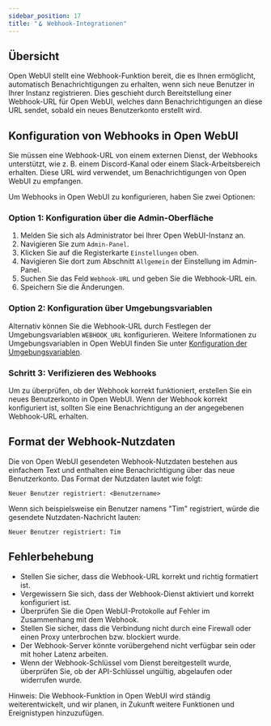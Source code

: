 ```yaml
---
sidebar_position: 17
title: "🪝 Webhook-Integrationen"
---
```


Übersicht
--------

Open WebUI stellt eine Webhook-Funktion bereit, die es Ihnen ermöglicht, automatisch Benachrichtigungen zu erhalten, wenn sich neue Benutzer in Ihrer Instanz registrieren. Dies geschieht durch Bereitstellung einer Webhook-URL für Open WebUI, welches dann Benachrichtigungen an diese URL sendet, sobald ein neues Benutzerkonto erstellt wird.

Konfiguration von Webhooks in Open WebUI
---------------------------------

Sie müssen eine Webhook-URL von einem externen Dienst, der Webhooks unterstützt, wie z. B. einem Discord-Kanal oder einem Slack-Arbeitsbereich erhalten. Diese URL wird verwendet, um Benachrichtigungen von Open WebUI zu empfangen.

Um Webhooks in Open WebUI zu konfigurieren, haben Sie zwei Optionen:

### Option 1: Konfiguration über die Admin-Oberfläche

1. Melden Sie sich als Administrator bei Ihrer Open WebUI-Instanz an.
2. Navigieren Sie zum `Admin-Panel`.
3. Klicken Sie auf die Registerkarte `Einstellungen` oben.
4. Navigieren Sie dort zum Abschnitt `Allgemein` der Einstellung im Admin-Panel.
5. Suchen Sie das Feld `Webhook-URL` und geben Sie die Webhook-URL ein.
6. Speichern Sie die Änderungen.

### Option 2: Konfiguration über Umgebungsvariablen

Alternativ können Sie die Webhook-URL durch Festlegen der Umgebungsvariablen `WEBHOOK_URL` konfigurieren. Weitere Informationen zu Umgebungsvariablen in Open WebUI finden Sie unter [Konfiguration der Umgebungsvariablen](https://docs.openwebui.com/getting-started/env-configuration/#webhook_url).

### Schritt 3: Verifizieren des Webhooks

Um zu überprüfen, ob der Webhook korrekt funktioniert, erstellen Sie ein neues Benutzerkonto in Open WebUI. Wenn der Webhook korrekt konfiguriert ist, sollten Sie eine Benachrichtigung an der angegebenen Webhook-URL erhalten.

Format der Webhook-Nutzdaten
----------------------

Die von Open WebUI gesendeten Webhook-Nutzdaten bestehen aus einfachem Text und enthalten eine Benachrichtigung über das neue Benutzerkonto. Das Format der Nutzdaten lautet wie folgt:

```
Neuer Benutzer registriert: <Benutzername>
```

Wenn sich beispielsweise ein Benutzer namens "Tim" registriert, würde die gesendete Nutzdaten-Nachricht lauten:

```
Neuer Benutzer registriert: Tim
```

Fehlerbehebung
--------------

* Stellen Sie sicher, dass die Webhook-URL korrekt und richtig formatiert ist.
* Vergewissern Sie sich, dass der Webhook-Dienst aktiviert und korrekt konfiguriert ist.
* Überprüfen Sie die Open WebUI-Protokolle auf Fehler im Zusammenhang mit dem Webhook.
* Stellen Sie sicher, dass die Verbindung nicht durch eine Firewall oder einen Proxy unterbrochen bzw. blockiert wurde.
* Der Webhook-Server könnte vorübergehend nicht verfügbar sein oder mit hoher Latenz arbeiten.
* Wenn der Webhook-Schlüssel vom Dienst bereitgestellt wurde, überprüfen Sie, ob der API-Schlüssel ungültig, abgelaufen oder widerrufen wurde.

Hinweis: Die Webhook-Funktion in Open WebUI wird ständig weiterentwickelt, und wir planen, in Zukunft weitere Funktionen und Ereignistypen hinzuzufügen.
